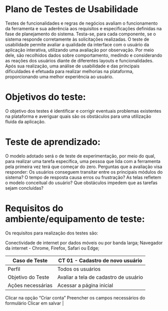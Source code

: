 # Plano de Testes de Usabilidade

  Testes de funcionalidades e regras de negócios avaliam o funcionamento da ferramenta e sua aderência aos requisitos e especificações definidas na fase de planejamento do sistema. Testa-se, para cada componente, se o sistema responde corretamente às solicitações realizadas.
  O teste de usabilidade permite avaliar a qualidade da interface com o usuário da aplicação interativa, utilizando uma avaliação por observação. Por meio dele, são recolhidos dados sobre comportamento, medindo e considerando as reações dos usuários diante de diferentes layouts e funcionalidades. Após sua realização, uma análise de usabilidade e das principais dificuldades é efetuada para realizar melhorias na plataforma, proporcionando uma melhor experiência ao usuário.

# Objetivos do teste:
  O objetivo dos testes é identificar e corrigir eventuais problemas existentes na plataforma e averiguar quais são os obstáculos para uma utilização fluida da aplicação.
  
# Teste de aprendizado:
  O modelo adotado será o de teste de experimentação, por meio do qual, para realizar uma tarefa específica, uma pessoa que lida com a ferramenta pela primeira vez terá que começar do zero.
  Perguntas que a avaliação visa responder:
  Os usuários conseguem transitar entre os principais módulos do sistema?
  O tempo de resposta causa erros ou frustração?
  As telas refletem o modelo conceitual do usuário?
  Que obstáculos impedem que as tarefas sejam concluídas?

# Requisitos do ambiente/equipamento de teste:
  Os requisitos para realização dos testes são:
  
  Conectividade de internet por dados móveis ou por banda larga;
  Navegador da internet - Chrome, Firefox, Safari ou Edge;

| Caso de Teste | CT 01 - Cadastro de novo usuário |
| ------------- | -------------------------------- |
| Perfil | Todos os usuários |
| Objetivo do Teste | Avaliar a tela de cadastro de usuário |
| Ações necessárias | Acessar a página inicial
Clicar na opção “Criar conta”
Preencher os campos necessários do formulário
Clicar em salvar | 
 




